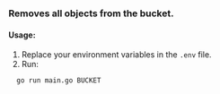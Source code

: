 ### Removes all objects from the bucket.

#### Usage:
1. Replace your environment variables in the `.env` file.
2. Run:
```bash
  go run main.go BUCKET
```
